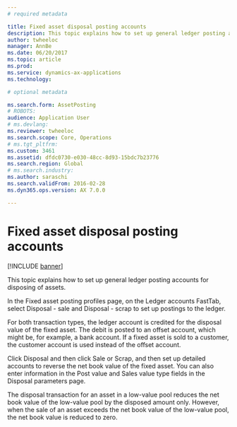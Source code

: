 ```yaml
---
# required metadata

title: Fixed asset disposal posting accounts
description: This topic explains how to set up general ledger posting accounts for disposing of assets.
author: twheeloc
manager: AnnBe
ms.date: 06/20/2017
ms.topic: article
ms.prod: 
ms.service: dynamics-ax-applications
ms.technology: 

# optional metadata

ms.search.form: AssetPosting
# ROBOTS: 
audience: Application User
# ms.devlang: 
ms.reviewer: twheeloc
ms.search.scope: Core, Operations
# ms.tgt_pltfrm: 
ms.custom: 3461
ms.assetid: dfdc0730-e030-48cc-8d93-15bdc7b23776
ms.search.region: Global
# ms.search.industry: 
ms.author: saraschi
ms.search.validFrom: 2016-02-28
ms.dyn365.ops.version: AX 7.0.0

---
```


# Fixed asset disposal posting accounts

[!INCLUDE [banner](../includes/banner.md)]

This topic explains how to set up general ledger posting accounts for disposing of assets.

In the Fixed asset posting profiles page, on the Ledger accounts FastTab, select Disposal - sale and Disposal - scrap to set up postings to the ledger.

For both transaction types, the ledger account is credited for the disposal value of the fixed asset. The debit is posted to an offset account, which might be, for example, a bank account. If a fixed asset is sold to a customer, the customer account is used instead of the offset account.

Click Disposal and then click Sale or Scrap, and then set up detailed accounts to reverse the net book value of the fixed asset. You can also enter information in the Post value and Sales value type fields in the Disposal parameters page. 

The disposal transaction for an asset in a low-value pool reduces the net book value of the low-value pool by the disposed amount only. However, when the sale of an asset exceeds the net book value of the low-value pool, the net book value is reduced to zero.





